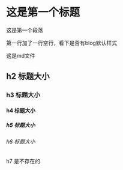 
<!DOCTYPE html>
<html>

<body>

<h1>这是第一个标题</h1>

<p>这是第一个段落</p>
<p>第一行加了一行空行，看下是否有blog默认样式</p>
<p>这是md文件</p>
<h2>h2 标题大小</h2>
<h3>h3 标题大小</h3>
<h4>h4 标题大小</h4>
<h5>h5 标题大小</h5>
<h6>h6 标题大小</h6>
<h7>h7 是不存在的</h7>

</body>

</html>